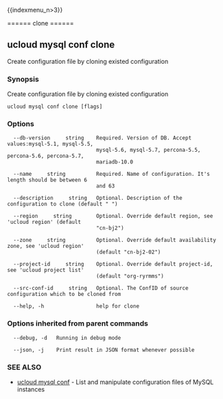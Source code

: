 {{indexmenu_n>3}}

====== clone ======

## ucloud mysql conf clone

Create configuration file by cloning existed configuration

### Synopsis

Create configuration file by cloning existed configuration

```
ucloud mysql conf clone [flags]
```

### Options

```
  --db-version     string    Required. Version of DB. Accept values:mysql-5.1, mysql-5.5,
                             mysql-5.6, mysql-5.7, percona-5.5, percona-5.6, percona-5.7,
                             mariadb-10.0 

  --name     string          Required. Name of configuration. It's length should be between 6
                             and 63 

  --description     string   Optional. Description of the configuration to clone (default " ") 

  --region     string        Optional. Override default region, see 'ucloud region' (default
                             "cn-bj2") 

  --zone     string          Optional. Override default availability zone, see 'ucloud region'
                             (default "cn-bj2-02") 

  --project-id     string    Optional. Override default project-id, see 'ucloud project list'
                             (default "org-ryrmms") 

  --src-conf-id     string   Optional. The ConfID of source configuration which to be cloned from 

  --help, -h                 help for clone 

```

### Options inherited from parent commands

```
  --debug, -d   Running in debug mode 

  --json, -j    Print result in JSON format whenever possible 

```

### SEE ALSO

* [ucloud mysql conf](software/cli/cmd/ucloud/mysql/conf)	 - List and manipulate configuration files of MySQL instances

